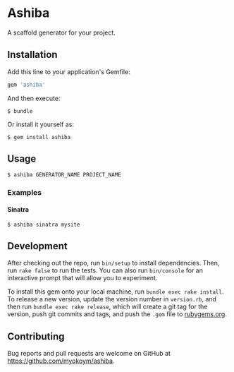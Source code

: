 # Ashiba

A scaffold generator for your project.

## Installation

Add this line to your application's Gemfile:

```ruby
gem 'ashiba'
```

And then execute:

    $ bundle

Or install it yourself as:

    $ gem install ashiba

## Usage

    $ ashiba GENERATOR_NAME PROJECT_NAME

### Examples

#### Sinatra

    $ ashiba sinatra mysite

## Development

After checking out the repo, run `bin/setup` to install dependencies. Then, run `rake false` to run the tests. You can also run `bin/console` for an interactive prompt that will allow you to experiment.

To install this gem onto your local machine, run `bundle exec rake install`. To release a new version, update the version number in `version.rb`, and then run `bundle exec rake release`, which will create a git tag for the version, push git commits and tags, and push the `.gem` file to [rubygems.org](https://rubygems.org).

## Contributing

Bug reports and pull requests are welcome on GitHub at https://github.com/myokoym/ashiba.

